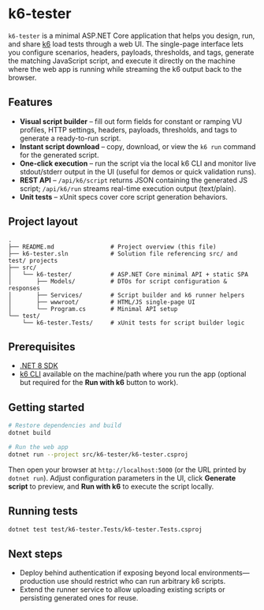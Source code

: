 # k6-tester

`k6-tester` is a minimal ASP.NET Core application that helps you design, run, and share [k6](https://k6.io) load tests through a web UI. The single-page interface lets you configure scenarios, headers, payloads, thresholds, and tags, generate the matching JavaScript script, and execute it directly on the machine where the web app is running while streaming the k6 output back to the browser.

## Features

- **Visual script builder** – fill out form fields for constant or ramping VU profiles, HTTP settings, headers, payloads, thresholds, and tags to generate a ready-to-run script.
- **Instant script download** – copy, download, or view the `k6 run` command for the generated script.
- **One-click execution** – run the script via the local k6 CLI and monitor live stdout/stderr output in the UI (useful for demos or quick validation runs).
- **REST API** – `/api/k6/script` returns JSON containing the generated JS script; `/api/k6/run` streams real-time execution output (text/plain).
- **Unit tests** – xUnit specs cover core script generation behaviors.

## Project layout

```
.
├── README.md                # Project overview (this file)
├── k6-tester.sln            # Solution file referencing src/ and test/ projects
├── src/
│   └── k6-tester/           # ASP.NET Core minimal API + static SPA
│       ├── Models/          # DTOs for script configuration & responses
│       ├── Services/        # Script builder and k6 runner helpers
│       ├── wwwroot/         # HTML/JS single-page UI
│       └── Program.cs       # Minimal API setup
└── test/
    └── k6-tester.Tests/     # xUnit tests for script builder logic
```

## Prerequisites

- [.NET 8 SDK](https://dotnet.microsoft.com/download/dotnet/8.0)
- [k6 CLI](https://k6.io/docs/get-started/installation/) available on the machine/path where you run the app (optional but required for the **Run with k6** button to work).

## Getting started

```bash
# Restore dependencies and build
dotnet build

# Run the web app
dotnet run --project src/k6-tester/k6-tester.csproj
```

Then open your browser at `http://localhost:5000` (or the URL printed by `dotnet run`). Adjust configuration parameters in the UI, click **Generate script** to preview, and **Run with k6** to execute the script locally.

## Running tests

```bash
dotnet test test/k6-tester.Tests/k6-tester.Tests.csproj
```

## Next steps

- Deploy behind authentication if exposing beyond local environments—production use should restrict who can run arbitrary k6 scripts.
- Extend the runner service to allow uploading existing scripts or persisting generated ones for reuse.
